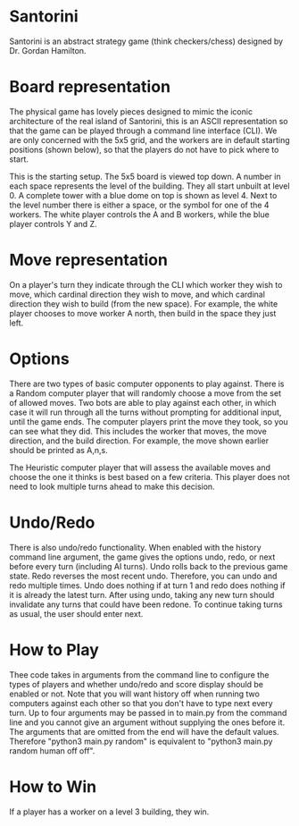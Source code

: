 # Santorini
Santorini is an abstract strategy game (think checkers/chess) designed by Dr. Gordan Hamilton.  

# Board representation

The physical game has lovely pieces designed to mimic the iconic architecture of the real island of Santorini, this is an ASCII representation so that the game can be played through a command line interface (CLI). We are only concerned with the 5x5 grid, and the workers are in default starting positions (shown below), so that the players do not have to pick where to start.

This is the starting setup. The 5x5 board is viewed top down. A number in each space represents the level of the building. They all start unbuilt at level 0. A complete tower with a blue dome on top is shown as level 4. Next to the level number there is either a space, or the symbol for one of the 4 workers. The white player controls the A and B workers, while the blue player controls Y and Z.

# Move representation

On a player's turn they indicate through the CLI which worker they wish to move, which cardinal direction they wish to move, and which cardinal direction they wish to build (from the new space). For example, the white player chooses to move worker A north, then build in the space they just left.

# Options
There are two types of basic computer opponents to play against. There is a Random computer player that will randomly choose a move from the set of allowed moves. Two bots are able to play against each other, in which case it will run through all the turns without prompting for additional input, until the game ends. The computer players print the move they took, so you can see what they did. This includes the worker that moves, the move direction, and the build direction. For example, the move shown earlier should be printed as A,n,s.

The Heuristic computer player that will assess the available moves and choose the one it thinks is best based on a few criteria. This player does not need to look multiple turns ahead to make this decision.

# Undo/Redo

There is also undo/redo functionality. When enabled with the history command line argument, the game gives the options undo, redo, or next before every turn (including AI turns). Undo rolls back to the previous game state. Redo reverses the most recent undo. Therefore, you can undo and redo multiple times. Undo does nothing if at turn 1 and redo does nothing if it is already the latest turn. After using undo, taking any new turn should invalidate any turns that could have been redone. To continue taking turns as usual, the user should enter next.

# How to Play

Thee code takes in arguments from the command line to configure the types of players and whether undo/redo and score display should be enabled or not. Note that you will want history off when running two computers against each other so that you don't have to type next every turn. Up to four arguments may be passed in to main.py from the command line and you cannot give an argument without supplying the ones before it. The arguments that are omitted from the end will have the default values. Therefore "python3 main.py random" is equivalent to "python3 main.py random human off off".

# How to Win

If a player has a worker on a level 3 building, they win. 

